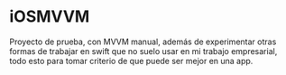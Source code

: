 # iOSMVVM
Proyecto de prueba, con MVVM manual, además de experimentar otras formas de trabajar en swift que no suelo usar en mi trabajo empresarial, todo esto para tomar criterio de que puede ser mejor en una app.
